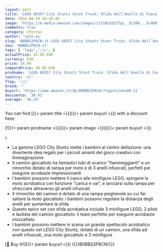 ```yaml
---
layout: post
title: 'LEGO 60357 City Stuntz Stunt Truck: Sfida dell’Anello di Fuoco con Moto Giocattolo Carica e Vai  Idea Regalo Divertente per Bambini dai 6 Anni  Set 2023'
date: 2024-08-20 16:28:46
image: 'https://m.media-amazon.com/images/I/51HL8322TpL._SL500_._SL400_.jpg'
comments: true
category: ofertas
author: 'tole.es'
slug: 'B0BBS2P8CN-it LEGO 60357 City Stuntz Stunt Truck: Sfida dell’Anello di...'
sku: 'B0BBS2P8CN-it'
tags: [ 'lego','🇮🇹', ]
actualPrice: 34.99 EUR
currency: EUR
price: 34.99
comparePrice: 49.99 EUR
prodname: 'LEGO 60357 City Stuntz Stunt Truck: Sfida dell’Anello di Fuoco con Moto Giocattolo Carica e Vai  Idea Regalo Divertente per Bambini dai 6 Anni  Set 2023'
country: 'it'
flag: '🇮🇹'
brand: ''
buyurl: 'https://www.amazon.it/dp/B0BBS2P8CN/?tag=tolees00-21'
descuento: '30.01'
average: '36.24'
---
```


You can find [{{< param title >}}]({{< param buyurl >}}) with a discount here:

[![{{< param prodname >}}]({{< param image >}})]({{< param buyurl >}})

ℹ️:

- La gamma LEGO City Stuntz mette i bambini al centro dellazione: una divertente idea regalo per i piccoli amanti del gioco creativo con limmaginazione
- Il camion giocattolo ha fantastici tubi di scarico "fiammeggianti" e un rimorchio dotato di rampa per moto e di 3 anelli infuocati, perfetti per eseguire acrobazie impressionanti
- I bambini possono mettere il casco alle minifigure LEGO, spingere la moto acrobatica con funzione "carica e vai", e lanciarsi sulla rampa per sfrecciare attraverso gli anelli infuocati
- Il rimorchio del camion è dotato di una rampa pieghevole su cui far saltare la moto giocattolo: i bambini possono regolare la distanza degli anelli per aumentare la sfida
- Questo epico set con sfida acrobatica include 3 minifigure LEGO, 2 piloti e lautista del camion giocattolo: il team perfetto per eseguire acrobazie mozzafiato
- I bambini possono mettere in scena un grande spettacolo acrobatico con questo set LEGO City Stuntz, dotato di un camion, una sfida ad anelli infuocati, una moto giocattolo e 3 minifigure

[🛒 Buy it!!]({{< param buyurl >}})
{{<world>}}B0BBS2P8CN{{</world>}}
